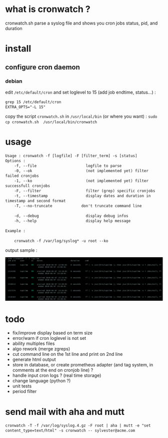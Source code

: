 # what is cronwatch ?

cronwatch.sh parse a syslog file and shows you cron jobs status, pid, and duration

# install

## configure cron daemon

### debian

edit `/etc/default/cron` and set loglevel to 15 (add job endtime, status...) :

```
grep 15 /etc/default/cron
EXTRA_OPTS="-L 15"
```

copy the script `cronwatch.sh` in `/usr/local/bin` (or where you want) : `sudo cp cronwatch.sh  /usr/local/bin/cronwatch`

# usage

```
Usage : cronwatch -f [logfile] -F [filter_term] -s [status]
Options :
    -f, --file                      logfile to parse
    -0, --ok                        (not implemented yet) filter failed cronjobs
    -1, --ko                        (not implemented yet) filter successfull cronjobs
    -F, --filter                    filter (grep) specific cronjobs
    -t, --timestamp                 display dates and duration in timestamp and second format
    -T, --no-truncate             don't truncate command line

    -d, --debug                     display debug infos
    -h, --help                      display help message

Example :

    cronwatch -f /var/log/syslog* -u root --ko
```

output sample :

![output sample](output_sample.png)

# todo

- fix/improve display based on term size
- error/warn if cron loglevel is not set
- ability multiples files
- algo rework (merge zgreps)
- cut command line on the 1st line and print on 2nd line
- generate html output
- store in database, or create prometheus adapter (and tag system, in comments at the end on cronjob line) ?
- handle input cron logs ? (real time storage)
- change language (python ?)
- unit tests
- period filter

# send mail with aha and mutt

```
cronwatch -T -f /var/log/syslog.4.gz -F root | aha | mutt -e "set content_type=text/html" -s cronwatch -- sylvester@acme.com
```
